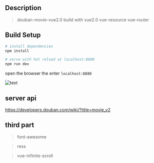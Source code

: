 ## Description

> douban-movie-vue2.0 build with vue2.0 vue-resource vue-router 

## Build Setup

``` bash
# install dependencies
npm install

# serve with hot reload at localhost:8080
npm run dev

```

open the browser the enter `localhost:8880`

![text](./static/doubanmovie.gif)

## server api

https://developers.douban.com/wiki/?title=movie_v2

## third part

> font-awesome 

> ress
 
> vue-infinite-scroll
